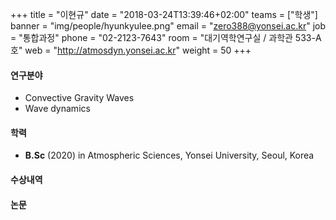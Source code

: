 +++
title = "이현규"
date = "2018-03-24T13:39:46+02:00"
teams = ["학생"]
banner = "img/people/hyunkyulee.png"
email = "zero388@yonsei.ac.kr"
job = "통합과정"
phone = "02-2123-7643"
room = "대기역학연구실 / 과학관 533-A호"
web = "http://atmosdyn.yonsei.ac.kr"
weight = 50
+++

#### 연구분야
+ Convective Gravity Waves
+ Wave dynamics

#### 학력
 + **B.Sc** (2020) in Atmospheric Sciences, Yonsei University, Seoul, Korea

#### 수상내역

#### 논문
